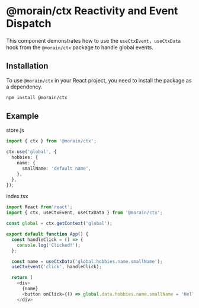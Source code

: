 # @morain/ctx Reactivity and Event Dispatch

This component demonstrates how to use the `useCtxEvent`，`useCtxData` hook from the `@morain/ctx` package to handle global events.

## Installation

To use `@morain/ctx` in your React project, you need to install the package as a dependency.

```bash
npm install @morain/ctx
```

## Example

store.js

```typescript
import { ctx } from '@morain/ctx';

ctx.use('global', {
  hobbies: {
    name: {
      smallName: 'default name',
    },
  },
});
```

index.tsx

```typescript
import React from'react';
import { ctx, useCtxEvent, useCtxData } from '@morain/ctx';

const global = ctx.getContext('global');

export default function App() {
  const handleClick = () => {
    console.log('Clicked!');
  };

  const name = useCtxData('global:hobbies.name.smallName');
  useCtxEvent('click', handleClick);

  return (
    <div>
      {name}
      <button onClick={() => global.data.hobbies.name.smallName = 'Hello World'}Click Me</button>
    </div>

```
